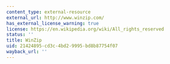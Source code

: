 ```yaml
---
content_type: external-resource
external_url: http://www.winzip.com/
has_external_license_warning: true
license: https://en.wikipedia.org/wiki/All_rights_reserved
status: ''
title: WinZip
uid: 21424895-cd3c-4bd2-9995-bd8b87754f07
wayback_url: ''
---
```

